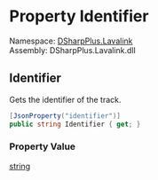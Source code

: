 # Property Identifier

Namespace: [DSharpPlus.Lavalink](DSharpPlus.Lavalink.md)  
Assembly: DSharpPlus.Lavalink.dll

## <a id="DSharpPlus_Lavalink_LavalinkTrack_Identifier"></a>Identifier

Gets the identifier of the track.

```csharp
[JsonProperty("identifier")]
public string Identifier { get; }
```

### Property Value

[string](https://learn.microsoft.com/dotnet/api/system.string)

